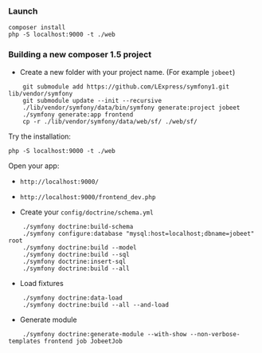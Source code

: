 ### Launch

```
composer install
php -S localhost:9000 -t ./web
```

### Building a new composer 1.5 project

- Create a new folder with your project name. (For example `jobeet`)


```
    git submodule add https://github.com/LExpress/symfony1.git lib/vendor/symfony
    git submodule update --init --recursive
    ./lib/vendor/symfony/data/bin/symfony generate:project jobeet
    ./symfony generate:app frontend
    cp -r ./lib/vendor/symfony/data/web/sf/ ./web/sf/
```

Try the installation:

```
php -S localhost:9000 -t ./web
```

Open your app:

- `http://localhost:9000/`
- `http://localhost:9000/frontend_dev.php`

- Create your `config/doctrine/schema.yml`

```
    ./symfony doctrine:build-schema
    ./symfony configure:database "mysql:host=localhost;dbname=jobeet" root
    ./symfony doctrine:build --model
    ./symfony doctrine:build --sql
    ./symfony doctrine:insert-sql
    ./symfony doctrine:build --all
```

- Load fixtures

```
    ./symfony doctrine:data-load
    ./symfony doctrine:build --all --and-load
```

- Generate module

```
    ./symfony doctrine:generate-module --with-show --non-verbose-templates frontend job JobeetJob